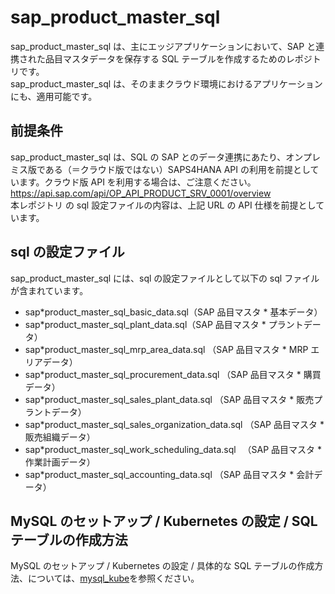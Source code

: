 # sap_product_master_sql

sap_product_master_sql は、主にエッジアプリケーションにおいて、SAP と連携された品目マスタデータを保存する SQL テーブルを作成するためのレポジトリです。  
sap_product_master_sql は、そのままクラウド環境におけるアプリケーションにも、適用可能です。

## 前提条件

sap_product_master_sql は、SQL の SAP とのデータ連携にあたり、オンプレミス版である（＝クラウド版ではない）SAPS4HANA API の利用を前提としています。クラウド版 API を利用する場合は、ご注意ください。  
https://api.sap.com/api/OP_API_PRODUCT_SRV_0001/overview  
本レポジトリ の sql 設定ファイルの内容は、上記 URL の API 仕様を前提としています。

## sql の設定ファイル

sap_product_master_sql には、sql の設定ファイルとして以下の sql ファイルが含まれています。

- sap*product_master_sql_basic_data.sql（SAP 品目マスタ * 基本データ）
- sap*product_master_sql_plant_data.sql（SAP 品目マスタ * プラントデータ）
- sap*product_master_sql_mrp_area_data.sql （SAP 品目マスタ * MRP エリアデータ）
- sap*product_master_sql_procurement_data.sql （SAP 品目マスタ * 購買データ）
- sap*product_master_sql_sales_plant_data.sql （SAP 品目マスタ * 販売プラントデータ）
- sap*product_master_sql_sales_organization_data.sql （SAP 品目マスタ * 販売組織データ）
- sap*product_master_sql_work_scheduling_data.sql 　（SAP 品目マスタ * 作業計画データ）
- sap*product_master_sql_accounting_data.sql （SAP 品目マスタ * 会計データ）

## MySQL のセットアップ / Kubernetes の設定 / SQL テーブルの作成方法

MySQL のセットアップ / Kubernetes の設定 / 具体的な SQL テーブルの作成方法、については、[mysql_kube](https://github.com/latonaio/mysql_kube)を参照ください。
